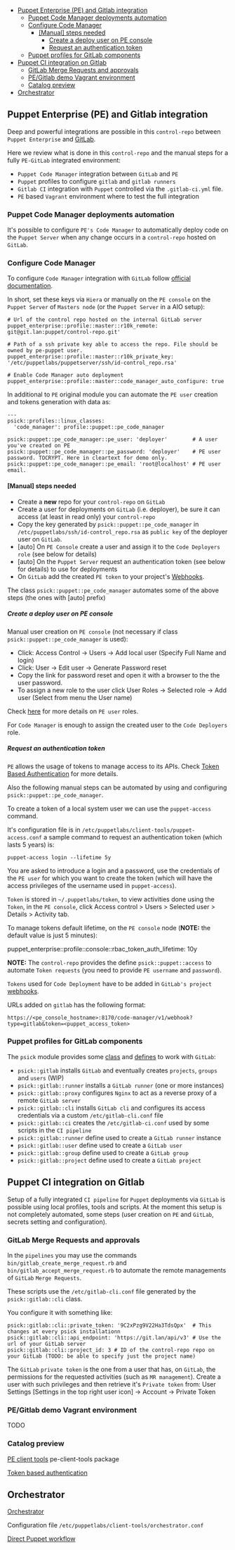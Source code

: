 - [Puppet Enterprise (PE) and Gitlab integration](#puppet-enterprise-pe-and-gitlab-integration)
  - [Puppet Code Manager deployments automation](#puppet-code-manager-deployments-automation)
  - [Configure Code Manager](#configure-code-manager)
    - [[Manual] steps needed](#manual-steps-needed)
      - [Create a deploy user on PE console](#create-a-deploy-user-on-pe-console)
      - [Request an authentication token](#request-an-authentication-token)
  - [Puppet profiles for GitLab components](#puppet-profiles-for-gitlab-components)
- [Puppet CI integration on Gitlab](#puppet-ci-integration-on-gitlab)
  - [GitLab Merge Requests and approvals](#gitlab-merge-requests-and-approvals)
  - [PE/Gitlab demo Vagrant environment](#pegitlab-demo-vagrant-environment)
  - [Catalog preview](#catalog-preview)
- [Orchestrator](#orchestrator)

## Puppet Enterprise (PE) and Gitlab integration

Deep and powerful integrations are possible in this `control-repo` between `Puppet Enterprise` and [GitLab](https://about.gitlab.com/).

Here we review what is done in this `control-repo` and the manual steps for a fully `PE-GitLab` integrated environment:

  - `Puppet Code Manager` integration between `GitLab` and `PE`
  - `Puppet` profiles to configure `gitlab` and `gitlab runners`
  - `Gitlab CI` integration with `Puppet` controlled via the ```.gitlab-ci.yml``` file.
  - `PE` based `Vagrant` environment where to test the full integration

### Puppet Code Manager deployments automation

It's possible to configure `PE's Code Manager` to automatically deploy code on the `Puppet Server` when any change occurs in a `control-repo` hosted on `GitLab`.


### Configure Code Manager

To configure `Code Manager` integration with `GitLab` follow [official documentation](https://docs.puppet.com/pe/latest/code_mgr_config.html).

In short, set these keys via `Hiera` or manually on the `PE console` on the `Puppet Server` of `Masters node` (or the `Puppet Server` in a AIO setup):

    # Url of the control repo hosted on the internal GitLab server
    puppet_enterprise::profile::master::r10k_remote: git@git.lan:puppet/control-repo.git'

    # Path of a ssh private key able to access the repo. File should be owned by pe-puppet user.
    puppet_enterprise::profile::master::r10k_private_key: '/etc/puppetlabs/puppetserver/ssh/id-control_repo.rsa'

    # Enable Code Manager auto deployment
    puppet_enterprise::profile::master::code_manager_auto_configure: true

In additional to `PE` original module you can automate the `PE user` creation and tokens generation with data as:

    ---
    psick::profiles::linux_classes:
      'code_manager': profile::puppet::pe_code_manager

    psick::puppet::pe_code_manager::pe_user: 'deployer'        # A user you've created on PE
    psick::puppet::pe_code_manager::pe_password: 'deployer'    # PE user password. TOCRYPT. Here in cleartext for demo only.
    psick::puppet::pe_code_manager::pe_email: 'root@localhost' # PE user email.


#### [Manual] steps needed

  - Create a **new** repo for your `control-repo` on `GitLab`
  - Create a user for deployments on `GitLab` (i.e. deployer), be sure it can access (at least in read only) your `control-repo`
  - Copy the key generated by ```psick::puppet::pe_code_manager``` in ```/etc/puppetlabs/ssh/id-control_repo.rsa``` as `public key` of the deployer user on `GitLab`.
  - [auto] On `PE Console` create a user and assign it to the `Code Deployers role` (see below for details)
  - [auto] On the `Puppet Server` request an authentication token (see below for details) to use for deployments
  - On `GitLab` add the created `PE token` to your project's [Webhooks](https://docs.gitlab.com/ee/user/project/integrations/webhooks.html#overview).

The class ```psick::puppet::pe_code_manager``` automates some of the above steps (the ones with [auto] prefix)


##### Create a deploy user on PE console

Manual user creation on `PE console` (not necessary if class ```psick::puppet::pe_code_manager``` is used):

  - Click: Access Control -> Users -> Add local user (Specify Full Name and login)
  - Click: User -> Edit user -> Generate Password reset
  - Copy the link for password reset and open it with a browser to the the user password.
  - To assign a new role to the user click User Roles -> Selected role -> Add user (Select from menu the User name)

Check [here](https://docs.puppet.com/pe/latest/rbac_user_roles.html) for more details on `PE user` roles.

For `Code Manager` is enough to assign the created user to the `Code Deployers` role.

##### Request an authentication token

`PE` allows the usage of tokens to manage access to its APIs. Check [Token Based Authentication](https://docs.puppet.com/pe/latest/rbac_token_auth.html) for more details.

Also the following manual steps can be automated by using and configuring ```psick::puppet::pe_code_manager```.

To create a token of a local system user we can use the ```puppet-access``` command.

It's configuration file is in ```/etc/puppetlabs/client-tools/puppet-access.conf``` a sample command to request an authentication token (which lasts 5 years) is:

    puppet-access login --lifetime 5y

You are asked to introduce a login and a password, use the credentials of the `PE user` for which you want to create the token (which will have the access privileges of the username used in ```puppet-access```).

`Token` is stored in ```~/.puppetlabs/token```, to view activities done using the `Token`, in the `PE console`, click Access control > Users > Selected user > Details > Activity tab.

To manage tokens default lifetime, on the `PE console` node (**NOTE:** the default value is just 5 minutes):

  puppet_enterprise::profile::console::rbac_token_auth_lifetime: 10y

**NOTE:** The `control-repo` provides the define ```psick::puppet::access``` to automate `Token requests` (you need to provide `PE username` and `password`).

`Tokens` used for `Code Deployment` have to be added in `GitLab's project` [webhooks](https://docs.puppet.com/pe/latest/code_mgr_webhook.html).

URLs added on `gitlab` has the following format:

    https://<pe_console_hostname>:8170/code-manager/v1/webhook?type=gitlab&token=<puppet_access_token>


### Puppet profiles for GitLab components

The `psick` module provides some [class](https://puppet.com/docs/puppet/latest/lang_classes.html) and [defines](https://puppet.com/docs/puppet/latest/lang_defined_types.html) to work with `GitLab`:

  - ```psick::gitlab``` installs `GitLab` and eventually creates `projects`, `groups` and `users` (WIP)
  - ```psick::gitlab::runner``` installs a `GitLab runner` (one or more instances)
  - ```psick::gitlab::proxy``` configures `Nginx` to act as a reverse proxy of a remote `GitLab server`
  - ```psick::gitlab::cli``` installs `GitLab cli` and configures its access credentials via a custom ```/etc/gitlab-cli.conf``` file
  - ```psick::gitlab::ci``` creates the ```/etc/gitlab-ci.conf``` used by some scripts in the `CI pipeline`
  - ```psick::gitlab::runner``` define used to create a `GitLab runner` instance
  - ```psick::gitlab::user``` define used to create a `GitLab user`
  - ```psick::gitlab::group``` define used to create a `GitLab group`
  - ```psick::gitlab::project``` define used to create a `GitLab project`

## Puppet CI integration on Gitlab

Setup of a fully integrated `CI pipeline` for `Puppet` deployments via `GitLab` is possible using local profiles, tools and scripts.
At the moment this setup is not completely automated, some steps (user creation on `PE` and `GitLab`, secrets setting and configuration).


### GitLab Merge Requests and approvals

In the `pipelines` you may use the commands ```bin/gitlab_create_merge_request.rb``` and ```bin/gitlab_accept_merge_request.rb``` to automate the remote managements of `GitLab` `Merge Requests`.

These scripts use the ```/etc/gitlab-cli.conf``` file generated by the ```psick::gitlab::cli``` class.

You configure it with something like:

    psick::gitlab::cli::private_token: '9C2xPzg9V22Ha3TdsQpx'  # This changes at every psick installationn
    psick::gitlab::cli::api_endpoint: 'https://git.lan/api/v3' # Use the url of your GitLab server
    psick::gitlab::cli::project_id: 3 # ID of the control-repo repo on your GitLab (TODO: be able to specify just the project name)

The `GitLab` `private token` is the one from a user that has, on `GitLab`, the permissions for the requested activities (such as `MR management`). Create a user with such privileges and then retrieve it's `Private token` from:
User Settings [Settings in the top right user icon] -> Account -> Private Token

### PE/Gitlab demo Vagrant environment

TODO

### Catalog preview
[PE client tools](https://docs.puppet.com/pe/latest/install_pe_client_tools.html)
pe-client-tools package

[Token based authentication](https://docs.puppet.com/pe/latest/rbac_token_auth.html)

## Orchestrator

[Orchestrator](https://docs.puppet.com/pe/latest/orchestrator_intro.html)

Configuration file ```/etc/puppetlabs/client-tools/orchestrator.conf```


[Direct Puppet workflow](https://docs.puppet.com/pe/latest/direct_puppet_workflow.html)
